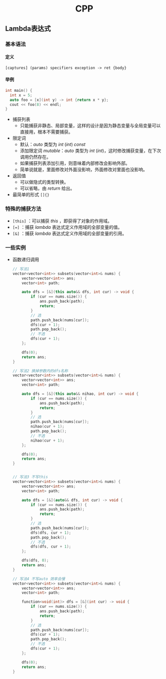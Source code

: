 <center><h1>CPP</h1></center>



## Lambda表达式

### 基本语法

#### 定义

``` 
[captures] (params) specifiers exception -> ret {body}
```



#### 举例

```cpp
int main() {
  int x = 5;
  auto foo = [x](int y) -> int {return x * y};
  cout << foo(8) << endl;
}
```

- 捕获列表
  - 只能捕获非静态、局部变量，这样的设计是因为静态变量与全局变量可以直接用，根本不需要捕获。
- 限定词
  - 默认：$auto$ 类型为 $int\;(int)\;const$
  - 添加限定词 $mutable$：$auto$ 类型为 $int\;(int)$，这时修改捕获变量，在下次调用仍然存在。
  - 如果捕获列表添加引用，则意味着内部修改会影响外部。
  - 简单说就是，里面修改对外面没影响，外面修改对里面也没影响。
- 返回值
  - 可以做隐式的类型转换。
  - 可以省略，由 $return$ 给出。
- 最简单的形式 `[]{}`



### 特殊的捕获方法

- `[this]` ：可以捕获 $this$ ，即获得了对象的作用域。
- `[=]` ：捕获 $lambda$ 表达式定义作用域的全部变量的值。
- `[&]` ：捕获 $lambda$ 表达式定义作用域的全部变量的引用。



### 一些实例

- 函数递归调用

  ```cpp
  // 写法1
  vector<vector<int>> subsets(vector<int>& nums) {
      vector<vector<int>> ans;
      vector<int> path;
  
      auto dfs = [&](this auto&& dfs, int cur) -> void {
          if (cur == nums.size()) {
              ans.push_back(path);
              return;
          }
          // 选
          path.push_back(nums[cur]);
          dfs(cur + 1); 
          path.pop_back();
          // 不选
          dfs(cur + 1); 
      };
  
      dfs(0);
      return ans;
  }
  
  // 写法2 换掉参数内的dfs名称
  vector<vector<int>> subsets(vector<int>& nums) {
      vector<vector<int>> ans;
      vector<int> path;
  
      auto dfs = [&](this auto&& nihao, int cur) -> void {
          if (cur == nums.size()) {
              ans.push_back(path);
              return;
          }
          // 选
          path.push_back(nums[cur]);
          nihao(cur + 1); 
          path.pop_back();
          // 不选
          nihao(cur + 1); 
      };
  
      dfs(0);
      return ans;
  }
  
  
  // 写法3 不写this
  vector<vector<int>> subsets(vector<int>& nums) {
      vector<vector<int>> ans;
      vector<int> path;
  
      auto dfs = [&](auto&& dfs, int cur) -> void {
          if (cur == nums.size()) {
              ans.push_back(path);
              return;
          }
          // 选
          path.push_back(nums[cur]);
          dfs(dfs, cur + 1); 
          path.pop_back();
          // 不选
          dfs(dfs, cur + 1); 
      };
  
      dfs(dfs, 0);
      return ans;
  }
  
  // 写法4 不写auto 效率会慢
  vector<vector<int>> subsets(vector<int>& nums) {
      vector<vector<int>> ans;
      vector<int> path;
  
      function<void(int)> dfs = [&](int cur) -> void {
          if (cur == nums.size()) {
              ans.push_back(path);
              return;
          }
          // 选
          path.push_back(nums[cur]);
          dfs(cur + 1); 
          path.pop_back();
          // 不选
          dfs(cur + 1); 
      };
  
      dfs(0);
      return ans;
  }
  ```

  



















